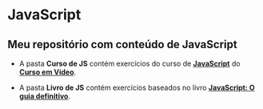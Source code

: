 # JavaScript
Meu repositório com conteúdo de JavaScript
---
* A pasta **Curso de JS** contém exercícios do curso de **[JavaScript](https://www.youtube.com/playlist?list=PLHz_AreHm4dlsK3Nr9GVvXCbpQyHQl1o1)** do **[Curso em Vídeo](https://www.youtube.com/user/cursosemvideo)**.

* A pasta **Livro de JS** contém exercícios baseados no livro **[JavaScript: O guia definitivo](https://www.amazon.com.br/JavaScript-Guia-Definitivo-David-Flanagan/dp/856583719X)**.
